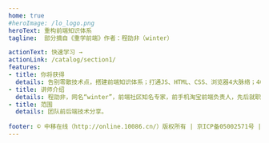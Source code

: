 ```yaml
---
home: true
#heroImage: /lo_logo.png
heroText: 重构前端知识体系
tagline:  部分摘自《重学前端》作者：程劭非（winter）

actionText: 快速学习 →
actionLink: /catalog/section1/
features:
- title: 你将获得
  details: 告别零散技术点，搭建前端知识体系；打通JS、HTML、CSS、浏览器4大脉络；40+前端难点完全解答；大厂前端工程实战演练。
- title: 讲师介绍
  details: 程劭非，网名“winter”，前端社区知名专家，前手机淘宝前端负责人，先后就职于微软、盛大、阿里巴巴等公司。winter早年做过嵌入式系统浏览器、电子书和 WebOS的相关工作，近年致力于移动前端领域研究，提出过 Flexible 布局等先进概念，也产出过 Weex这样的移动前端开发框架。
- title: 范围
  details: 团队前后端技术分享。
  
footer: © 中移在线（http://online.10086.cn/）版权所有 | 京ICP备05002571号 | 2020 Powered by 云平台部管理信息化团队（技术支持：王军强18838251063）
---
```


